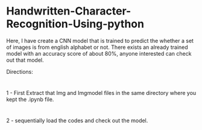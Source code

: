 # Handwritten-Character-Recognition-Using-python
Here, I have create a CNN model that is trained to predict the whether a set of images is from english alphabet or not.
There exists an already trained model with an accuracy score of about 80%, anyone interested can check out that model.


Directions:
#
1 - First Extract that Img and Imgmodel files in the same directory where you kept the .ipynb file.
#
2 - sequentially load the codes and check out the model.
